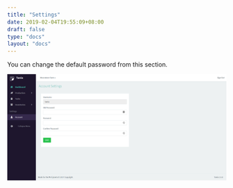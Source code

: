 ```yaml
---
title: "Settings"
date: 2019-02-04T19:55:09+08:00
draft: false
type: "docs"
layout: "docs"
---
```


You can change the default password from this section.

![Account](/docs/account.PNG)